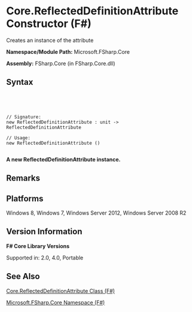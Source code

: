 # Core.ReflectedDefinitionAttribute Constructor (F#)

Creates an instance of the attribute

**Namespace/Module Path:** Microsoft.FSharp.Core

**Assembly:** FSharp.Core (in FSharp.Core.dll)


## Syntax



```




// Signature:
new ReflectedDefinitionAttribute : unit -> ReflectedDefinitionAttribute

// Usage:
new ReflectedDefinitionAttribute ()


```




**A new ReflectedDefinitionAttribute instance.**
## Remarks

## Platforms
Windows 8, Windows 7, Windows Server 2012, Windows Server 2008 R2


## Version Information
**F# Core Library Versions**

Supported in: 2.0, 4.0, Portable




## See Also
[Core.ReflectedDefinitionAttribute Class &#40;F&#35;&#41;](Core.ReflectedDefinitionAttribute-Class-%5BFSharp%5D.md)

[Microsoft.FSharp.Core Namespace &#40;F&#35;&#41;](Microsoft.FSharp.Core-Namespace-%5BFSharp%5D.md)

